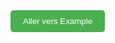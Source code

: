 <a href="https://tim-montmorency.com/compendium/582-121%E2%80%93illustration-numerique/" target="_blank" style="text-decoration:none;">
  <button style="padding:10px 20px; background-color:#4CAF50; color:white; border:none; border-radius:5px; cursor:pointer;">
    Aller vers Example
  </button>
</a>
